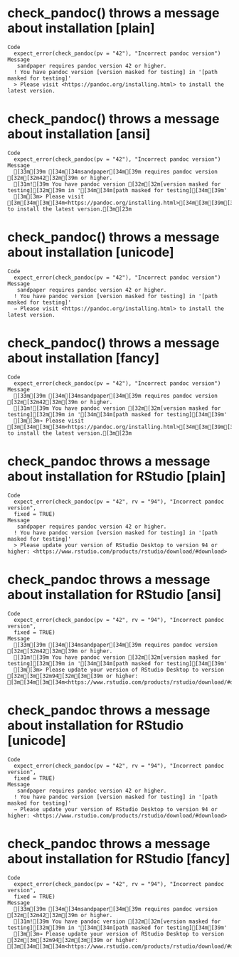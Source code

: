 # check_pandoc() throws a message about installation [plain]

    Code
      expect_error(check_pandoc(pv = "42"), "Incorrect pandoc version")
    Message
       sandpaper requires pandoc version 42 or higher.
      ! You have pandoc version [version masked for testing] in '[path masked for testing]'
      > Please visit <https://pandoc.org/installing.html> to install the latest version.

# check_pandoc() throws a message about installation [ansi]

    Code
      expect_error(check_pandoc(pv = "42"), "Incorrect pandoc version")
    Message
      [33m[39m [34m[34msandpaper[34m[39m requires pandoc version [32m[32m42[32m[39m or higher.
      [31m![39m You have pandoc version [32m[32m[version masked for testing][32m[39m in '[34m[34m[path masked for testing][34m[39m'
      [3m[3m> Please visit [3m[34m[3m[34m<https://pandoc.org/installing.html>[34m[3m[39m[3m to install the latest version.[3m[23m

# check_pandoc() throws a message about installation [unicode]

    Code
      expect_error(check_pandoc(pv = "42"), "Incorrect pandoc version")
    Message
       sandpaper requires pandoc version 42 or higher.
      ! You have pandoc version [version masked for testing] in '[path masked for testing]'
      → Please visit <https://pandoc.org/installing.html> to install the latest version.

# check_pandoc() throws a message about installation [fancy]

    Code
      expect_error(check_pandoc(pv = "42"), "Incorrect pandoc version")
    Message
      [33m[39m [34m[34msandpaper[34m[39m requires pandoc version [32m[32m42[32m[39m or higher.
      [31m![39m You have pandoc version [32m[32m[version masked for testing][32m[39m in '[34m[34m[path masked for testing][34m[39m'
      [3m[3m→ Please visit [3m[34m[3m[34m<https://pandoc.org/installing.html>[34m[3m[39m[3m to install the latest version.[3m[23m

# check_pandoc throws a message about installation for RStudio [plain]

    Code
      expect_error(check_pandoc(pv = "42", rv = "94"), "Incorrect pandoc version",
      fixed = TRUE)
    Message
       sandpaper requires pandoc version 42 or higher.
      ! You have pandoc version [version masked for testing] in '[path masked for testing]'
      > Please update your version of RStudio Desktop to version 94 or higher: <https://www.rstudio.com/products/rstudio/download/#download>

# check_pandoc throws a message about installation for RStudio [ansi]

    Code
      expect_error(check_pandoc(pv = "42", rv = "94"), "Incorrect pandoc version",
      fixed = TRUE)
    Message
      [33m[39m [34m[34msandpaper[34m[39m requires pandoc version [32m[32m42[32m[39m or higher.
      [31m![39m You have pandoc version [32m[32m[version masked for testing][32m[39m in '[34m[34m[path masked for testing][34m[39m'
      [3m[3m> Please update your version of RStudio Desktop to version [32m[3m[32m94[32m[3m[39m or higher: [3m[34m[3m[34m<https://www.rstudio.com/products/rstudio/download/#download>[34m[3m[39m[3m[3m[23m

# check_pandoc throws a message about installation for RStudio [unicode]

    Code
      expect_error(check_pandoc(pv = "42", rv = "94"), "Incorrect pandoc version",
      fixed = TRUE)
    Message
       sandpaper requires pandoc version 42 or higher.
      ! You have pandoc version [version masked for testing] in '[path masked for testing]'
      → Please update your version of RStudio Desktop to version 94 or higher: <https://www.rstudio.com/products/rstudio/download/#download>

# check_pandoc throws a message about installation for RStudio [fancy]

    Code
      expect_error(check_pandoc(pv = "42", rv = "94"), "Incorrect pandoc version",
      fixed = TRUE)
    Message
      [33m[39m [34m[34msandpaper[34m[39m requires pandoc version [32m[32m42[32m[39m or higher.
      [31m![39m You have pandoc version [32m[32m[version masked for testing][32m[39m in '[34m[34m[path masked for testing][34m[39m'
      [3m[3m→ Please update your version of RStudio Desktop to version [32m[3m[32m94[32m[3m[39m or higher: [3m[34m[3m[34m<https://www.rstudio.com/products/rstudio/download/#download>[34m[3m[39m[3m[3m[23m

